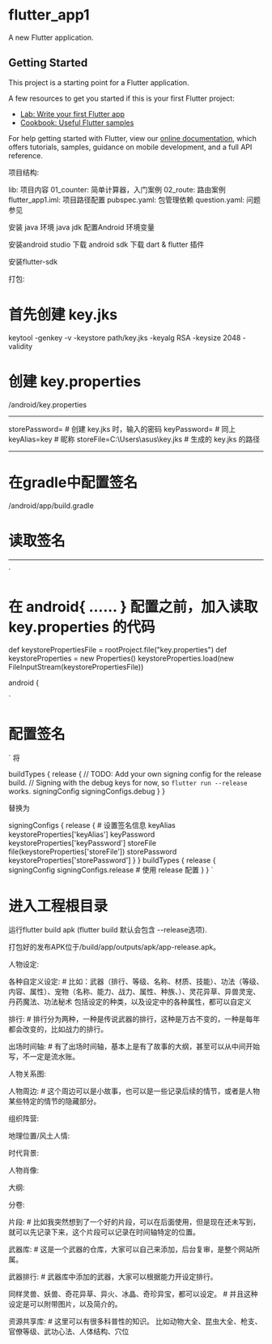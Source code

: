 # flutter_app1

A new Flutter application.

## Getting Started

This project is a starting point for a Flutter application.

A few resources to get you started if this is your first Flutter project:

- [Lab: Write your first Flutter app](https://flutter.io/docs/get-started/codelab)
- [Cookbook: Useful Flutter samples](https://flutter.io/docs/cookbook)

For help getting started with Flutter, view our 
[online documentation](https://flutter.io/docs), which offers tutorials, 
samples, guidance on mobile development, and a full API reference.


项目结构:

  lib: 项目内容
    01_counter: 简单计算器，入门案例
    02_route: 路由案例
  flutter_app1.iml: 项目路径配置
  pubspec.yaml: 包管理依赖
  question.yaml: 问题参见



安装 java 环境 java jdk
配置Android 环境变量

安装android studio
  下载 android sdk
  下载 dart & flutter 插件

安装flutter-sdk






打包:
# 首先创建 key.jks
keytool -genkey -v -keystore path/key.jks -keyalg RSA -keysize 2048 -validity
# 创建 key.properties
<app dir>/android/key.properties

- - - - - - - - - - - - - - - - - - - - -
storePassword= # 创建 key.jks 时，输入的密码
keyPassword= # 同上
keyAlias=key # 昵称
storeFile=C:\Users\asus\key.jks # 生成的 key.jks 的路径
- - - - - - - - - - - - - - - - - - - - -

# 在gradle中配置签名
<app dir>/android/app/build.gradle

# 读取签名
- - - - - - - - - - - - - - - - - - - - -
`
# 在 android{ …… } 配置之前，加入读取 key.properties 的代码
def keystorePropertiesFile = rootProject.file("key.properties")
def keystoreProperties = new Properties()
keystoreProperties.load(new FileInputStream(keystorePropertiesFile))

android {

`

# 配置签名

`
将

  buildTypes {
      release {
          // TODO: Add your own signing config for the release build.
          // Signing with the debug keys for now, so `flutter run --release` works.
          signingConfig signingConfigs.debug
      }
  }

替换为

  signingConfigs {
      release {
      # 设置签名信息
          keyAlias keystoreProperties['keyAlias']
          keyPassword keystoreProperties['keyPassword']
          storeFile file(keystoreProperties['storeFile'])
          storePassword keystoreProperties['storePassword']
      }
  }
  buildTypes {
      release {
          signingConfig signingConfigs.release # 使用 release 配置
      }
  }
`

# 进入工程根目录
运行flutter build apk (flutter build 默认会包含 --release选项).

打包好的发布APK位于<app dir>/build/app/outputs/apk/app-release.apk。










人物设定:

各种自定义设定: # 比如：武器（排行、等级、名称、材质、技能）、功法（等级、内容、属性）、宠物（名称、能力、战力、属性、种族、）、灵花异草、异兽灵宠、丹药魔法、功法秘术
  包括设定的种类，以及设定中的各种属性，都可以自定义

排行: # 排行分为两种，一种是传说武器的排行，这种是万古不变的，一种是每年都会改变的，比如战力的排行。

出场时间轴: # 有了出场时间轴，基本上是有了故事的大纲，甚至可以从中间开始写，不一定是流水账。

人物关系图:

人物周边: # 这个周边可以是小故事，也可以是一些记录后续的情节，或者是人物某些特定的情节的隐藏部分。

组织阵营:

地理位置/风土人情:

时代背景:

人物肖像:

大纲:

分卷:

片段: # 比如我突然想到了一个好的片段，可以在后面使用，但是现在还未写到，就可以先记录下来，这个片段可以记录在时间轴特定的位置。


武器库: # 这是一个武器的仓库，大家可以自己来添加，后台复审，是整个网站所属。

武器排行: # 武器库中添加的武器，大家可以根据能力开设定排行。

同样灵兽、妖兽、奇花异草、异火、冰晶、奇珍异宝，都可以设定。 # 并且这种设定是可以附带图片，以及简介的。

资源共享库: # 这里可以有很多科普性的知识。 比如动物大全、昆虫大全、枪支、官僚等级、武功心法、人体结构、穴位



















